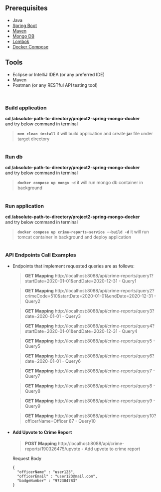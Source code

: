 ## Prerequisites 
- Java
- [Spring Boot](https://spring.io/projects/spring-boot)
- [Maven](https://maven.apache.org/guides/index.html)
- [Mongo DB](https://docs.mongodb.com/guides/)
- [Lombok](https://objectcomputing.com/resources/publications/sett/january-2010-reducing-boilerplate-code-with-project-lombok)
- [Docker Compose](https://docs.docker.com/compose/)


## Tools
- Eclipse or IntelliJ IDEA (or any preferred IDE) 
- Maven 
- Postman (or any RESTful API testing tool)


<br/>


###  Build application
**cd /absolute-path-to-directory/project2-spring-mongo-docker**  
and try below command in terminal
> **```mvn clean install```** it will build application and create **jar** file under target directory 


#

###  Run db
**cd /absolute-path-to-directory/project2-spring-mongo-docker**  
and try below command in terminal
> **``` docker compose up mongo -d ```** it will run mongo db container in background

#

###  Run application
**cd /absolute-path-to-directory/project2-spring-mongo-docker**  
and try below command in terminal
> **``` docker compose up crime-reports-service --build -d ```** it will run tomcat container in background and deploy application

#
    
### API Endpoints Call Examples

- Endpoints that implement requested queries are as follows:
    > **GET Mapping** http://localhost:8088/api/crime-reports/query1?startDate=2020-01-01&endDate=2020-12-31 - Query1
    
    > **GET Mapping** http://localhost:8088/api/crime-reports/query2?crimeCode=510&startDate=2020-01-01&endDate=2020-12-31 - Query2

    > **GET Mapping** http://localhost:8088/api/crime-reports/query3?date=2020-01-01 - Query3
    
    > **GET Mapping** http://localhost:8088/api/crime-reports/query4?startDate=2020-01-01&endDate=2020-12-31 - Query4
   
    > **GET Mapping** http://localhost:8088/api/crime-reports/query5 - Query5
   
    > **GET Mapping** http://localhost:8088/api/crime-reports/query6?date=2020-01-01 - Query6
    
    > **GET Mapping** http://localhost:8088/api/crime-reports/query7 - Query7
    
    > **GET Mapping** http://localhost:8088/api/crime-reports/query8 - Query8
    
    > **GET Mapping** http://localhost:8088/api/crime-reports/query9 - Query9
    
    > **GET Mapping** http://localhost:8088/api/crime-reports/query10?officerName=Officer 87 - Query10
  
    


- #### Add Upvote to Crime Report
    
    > **POST Mapping** http://localhost:8088/api/crime-reports/190326475/upvote  - Add upvote to crime report 
                                                           
    Request Body  
    ```
   {
      "officerName" : "user123",
      "officerEmail" : "user123@mail.com",
      "badgeNumber" : "972384783"
   }
    ``` 
